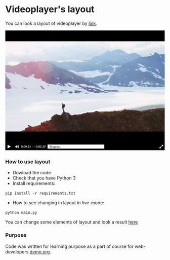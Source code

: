 # Videoplayer's layout

You can look a layout of videoplayer by [link](https://mokkofm.github.io/videoplayer-layout/). 

![image info](player.png)

### How to use layout

* Dowload the code
* Check that you have Python 3  
* Install requirements:  
```
pip install -r requirements.txt
```
* How to see changing in layout in live-mode:
```
python main.py
```
You can change some elements of layout and look a result [here](http://127.0.0.1:5500/)

### Purpose

Code was written for learning purpose as a part of course for web-developers [dvmn.org](https://dvmn.org/).